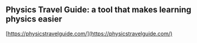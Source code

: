 ## Physics Travel Guide: a tool that makes learning physics easier
  
  [https://physicstravelguide.com/](https://physicstravelguide.com/)